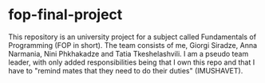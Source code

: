 # fop-final-project
This repository is an university project for a subject called Fundamentals of Programming (FOP in short).
The team consists of me, Giorgi Siradze, Anna Narmania, Nini Phkhakadze and Tatia Tkeshelashvili.
I am a pseudo team leader, with only added responsibilities being that 
I own this repo and that I have to "remind mates that they need to do their duties" (IMUSHAVET).
